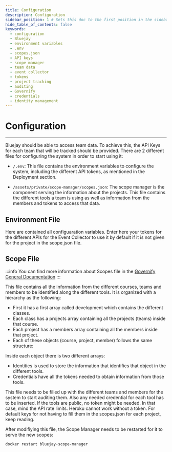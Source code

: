 ```yaml
---
title: Configuration
description: Configuration
sidebar_position: 1 # Sets this doc to the first position in the sidebar
hide_table_of_contents: false
keywords:
  - configuration
  - Bluejay
  - environment variables
  - .env
  - scopes.json
  - API keys
  - scope manager
  - team data
  - event collector
  - tokens
  - project tracking
  - auditing
  - Governify
  - credentials
  - identity management
---
```


# Configuration

---

Bluejay should be able to access team data. To achieve this, the API Keys for each team that will be tracked should be provided. There are 2 different files for configuring the system in order to start using it:

* `/.env`: This file contains the environment variables to configure the system, including the different API tokens, as mentioned in the Deployment section.

* `/assets/private/scope-manager/scopes.json`: The scope manager is the component serving the information about the projects. This file contains the different tools a team is using as well as information from the members and tokens to access that data.

## Environment File

Here are contained all configuaration variables. Enter here your tokens for the different APIs for the Event Collector to use it by default if it is not given for the project in the scope.json file.

## Scope File

:::info
You can find more information about Scopes file in the [Governify General Documentation](https://docs.governify.io/development/services/scopes-manager#scopes-file)
:::

This file contains all the information from the different courses, teams and members to be identified along the different tools. It is organized with a hierarchy as the following:

 * First it has a first array called development which contains the different classes.
 * Each class has a projects array containing all the projects (teams) inside that course.
 * Each project has a members array containing all the members inside that project.
 * Each of these objects (course, project, member) follows the same structure:

Inside each object there is two different arrays:

 * Identities is used to store the information that identifies that object in the different tools.
 * Credentials have all the tokens needed to obtain information from those tools.

This file needs to be filled up with the different teams and members for the system to start auditing them. Also any needed credential for each tool has to be inserted. If the tools are public, no token might be needed. In that case, mind the API rate limits. Heroku cannot work without a token. For default keys for not having to fill them in the scopes.json for each project, keep reading.

After modifiying this file, the Scope Manager needs to be restarted for it to serve the new scopes:

```bin/bash
docker restart bluejay-scope-manager
```
